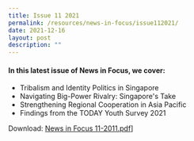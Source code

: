 ```yaml
---
title: Issue 11 2021
permalink: /resources/news-in-focus/issue112021/
date: 2021-12-16
layout: post
description: ""
---
```

#### In this latest issue of News in Focus, we cover:
*  Tribalism and Identity Politics in Singapore
* Navigating Big-Power Rivalry: Singapore's Take
* Strengthening Regional Cooperation in Asia Pacific
* Findings from the TODAY Youth Survey 2021

Download: [News in Focus 11-2011.pdf](/files/news%20in%20focus%2011-2021.pdf)]
